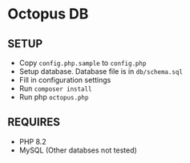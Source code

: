 Octopus DB
==========

SETUP
-----

- Copy `config.php.sample` to `config.php`
- Setup database. Database file is in `db/schema.sql`
- Fill in configuration settings
- Run `composer install`
- Run php `octopus.php`

REQUIRES
--------

- PHP 8.2
- MySQL (Other databses not tested)